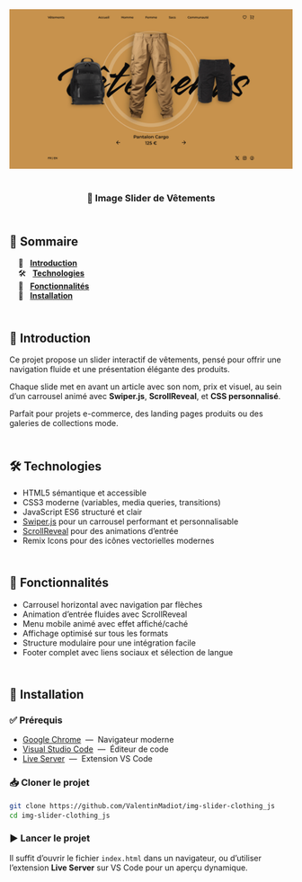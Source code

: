 <div align="center">  
  <a href="https://image-slider-clothing.netlify.app/" target="_blank">  
    <img src=".docs/preview.png" alt="Aperçu du slider de vêtements">  
  </a>  
  </br></br>  
  <h3 align="center">👕 Image Slider de Vêtements</h3>  
</div>

## <br /> 📌 Sommaire

&nbsp;&nbsp;&nbsp; 🎨 &nbsp; [**Introduction**](#introduction)<br />
&nbsp;&nbsp;&nbsp; 🛠️ &nbsp; [**Technologies**](#technologies)<br />
&nbsp;&nbsp;&nbsp; 🎯 &nbsp; [**Fonctionnalités**](#fonctionnalités)<br />
&nbsp;&nbsp;&nbsp; 🚀 &nbsp; [**Installation**](#installation)<br />

## <br /> <a name="introduction">🎨 Introduction</a>

Ce projet propose un slider interactif de vêtements, pensé pour offrir une navigation fluide et une présentation élégante des produits.

Chaque slide met en avant un article avec son nom, prix et visuel, au sein d’un carrousel animé avec **Swiper.js**, **ScrollReveal**, et **CSS personnalisé**.

Parfait pour projets e-commerce, des landing pages produits ou des galeries de collections mode.

## <br /> <a name="technologies">🛠️ Technologies</a>

- HTML5 sémantique et accessible
- CSS3 moderne (variables, media queries, transitions)
- JavaScript ES6 structuré et clair
- [Swiper.js](https://swiperjs.com/) pour un carrousel performant et personnalisable
- [ScrollReveal](https://scrollrevealjs.org/) pour des animations d’entrée
- Remix Icons pour des icônes vectorielles modernes

## <br /> <a name="fonctionnalités">🎯 Fonctionnalités</a>

- Carrousel horizontal avec navigation par flèches
- Animation d’entrée fluides avec ScrollReveal
- Menu mobile animé avec effet affiché/caché
- Affichage optimisé sur tous les formats
- Structure modulaire pour une intégration facile
- Footer complet avec liens sociaux et sélection de langue

## <br /> <a name="installation">🚀 Installation</a>

### ✅ Prérequis

- [Google Chrome](https://www.google.com/) &nbsp;—&nbsp; Navigateur moderne
- [Visual Studio Code](https://code.visualstudio.com/) &nbsp;—&nbsp; Éditeur de code
- [Live Server](https://marketplace.visualstudio.com/items?itemName=ritwickdey.LiveServer) &nbsp;—&nbsp; Extension VS Code

### 📥 Cloner le projet

```bash
git clone https://github.com/ValentinMadiot/img-slider-clothing_js
cd img-slider-clothing_js
```

### ▶️ Lancer le projet

Il suffit d’ouvrir le fichier `index.html` dans un navigateur, ou d’utiliser l’extension **Live Server** sur VS Code pour un aperçu dynamique.
